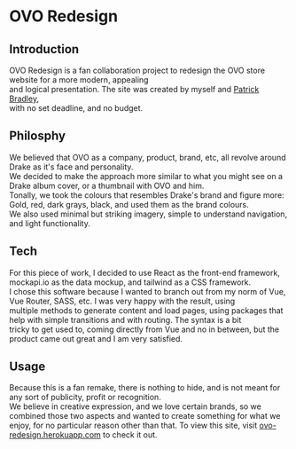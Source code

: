 # OVO Redesign

## Introduction
OVO Redesign is a fan collaboration project to redesign the OVO store website for a more modern, appealing <br>
and logical presentation. The site was created by myself and <a href="http://www.patrickbradley.me">Patrick Bradley</a>, <br>
with no set deadline, and no budget.

## Philosphy
We believed that OVO as a company, product, brand, etc, all revolve around Drake as it's face and personality.
<br>
We decided to make the approach more similar to what you might see on a Drake album cover, or a thumbnail with OVO and him.
<br>
Tonally, we took the colours that resembles Drake's brand and figure more: Gold, red, dark grays, black, and used them as the brand colours.
<br>
We also used minimal but striking imagery, simple to understand navigation, and light functionality.

## Tech
For this piece of work, I decided to use React as the front-end framework, mockapi.io as the data mockup, and tailwind as a CSS framework.
<br>
I chose this software because I wanted to branch out from my norm of Vue, Vue Router, SASS, etc. I was very happy with the result, using
<br>
multiple methods to generate content and load pages, using packages that help with simple transitions and with routing. The syntax is a bit
<br>
tricky to get used to, coming directly from Vue and no in between, but the product came out great and I am very satisfied.

## Usage
Because this is a fan remake, there is nothing to hide, and is not meant for any sort of publicity, profit or recognition.
<br>
We believe in creative expression, and we love certain brands, so we combined those two aspects and wanted to create something for what we enjoy, for no particular reason other than that. To view this site, visit <a href="https://ovo-redesign.herokuapp.com/">ovo-redesign.herokuapp.com</a> to check it out.
